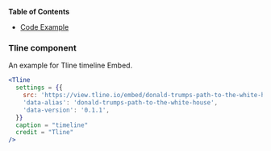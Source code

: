 <!-- START doctoc generated TOC please keep comment here to allow auto update -->
<!-- DON'T EDIT THIS SECTION, INSTEAD RE-RUN doctoc TO UPDATE -->
**Table of Contents**

- [Code Example](#Tline-component)

<!-- END doctoc generated TOC please keep comment here to allow auto update -->

### Tline component

An example for Tline timeline Embed.

```jsx static
<Tline
  settings = {{
    src: 'https://view.tline.io/embed/donald-trumps-path-to-the-white-house/?noJS=1&v=0.1.1',
    'data-alias': 'donald-trumps-path-to-the-white-house',
    'data-version': '0.1.1',
  }}
  caption = "timeline"
  credit = "Tline"
/>
```
